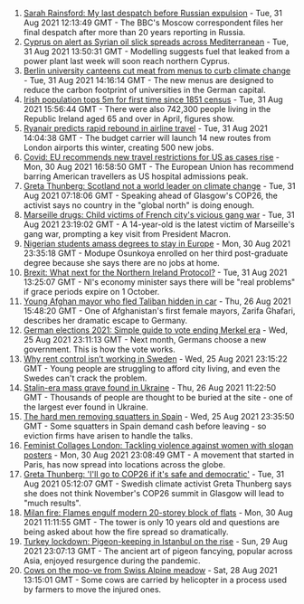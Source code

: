 1. [Sarah Rainsford: My last despatch before Russian expulsion](https://www.bbc.co.uk/news/world-europe-58395121?at_medium=RSS&at_campaign=KARANGA) - Tue, 31 Aug 2021 12:13:49 GMT - The BBC's Moscow correspondent files her final despatch after more than 20 years reporting in Russia.
2. [Cyprus on alert as Syrian oil slick spreads across Mediterranean](https://www.bbc.co.uk/news/world-middle-east-58394430?at_medium=RSS&at_campaign=KARANGA) - Tue, 31 Aug 2021 13:50:31 GMT - Modelling suggests fuel that leaked from a power plant last week will soon reach northern Cyprus.
3. [Berlin university canteens cut meat from menus to curb climate change](https://www.bbc.co.uk/news/world-europe-58393847?at_medium=RSS&at_campaign=KARANGA) - Tue, 31 Aug 2021 14:16:14 GMT - The new menus are designed to reduce the carbon footprint of universities in the German capital.
4. [Irish population tops 5m for first time since 1851 census](https://www.bbc.co.uk/news/world-europe-58399880?at_medium=RSS&at_campaign=KARANGA) - Tue, 31 Aug 2021 15:56:44 GMT - There were also 742,300 people living in the Republic Ireland aged 65 and over in April, figures show.
5. [Ryanair predicts rapid rebound in airline travel](https://www.bbc.co.uk/news/business-58394898?at_medium=RSS&at_campaign=KARANGA) - Tue, 31 Aug 2021 14:04:38 GMT - The budget carrier will launch 14 new routes from London airports this winter, creating 500 new jobs.
6. [Covid: EU recommends new travel restrictions for US as cases rise](https://www.bbc.co.uk/news/world-us-canada-58386967?at_medium=RSS&at_campaign=KARANGA) - Mon, 30 Aug 2021 16:58:50 GMT - The European Union has recommend barring American travellers as US hospital admissions peak.
7. [Greta Thunberg: Scotland not a world leader on climate change](https://www.bbc.co.uk/news/uk-scotland-58387017?at_medium=RSS&at_campaign=KARANGA) - Tue, 31 Aug 2021 07:18:06 GMT - Speaking ahead of Glasgow's COP26, the activist says no country in the "global north" is doing enough.
8. [Marseille drugs: Child victims of French city's vicious gang war](https://www.bbc.co.uk/news/world-europe-58395124?at_medium=RSS&at_campaign=KARANGA) - Tue, 31 Aug 2021 23:19:02 GMT - A 14-year-old is the latest victim of Marseille's gang war, prompting a key visit from President Macron.
9. [Nigerian students amass degrees to stay in Europe](https://www.bbc.co.uk/news/world-africa-58319976?at_medium=RSS&at_campaign=KARANGA) - Mon, 30 Aug 2021 23:35:18 GMT - Modupe Osunkoya enrolled on her third post-graduate degree because she says there are no jobs at home.
10. [Brexit: What next for the Northern Ireland Protocol?](https://www.bbc.co.uk/news/uk-northern-ireland-58356075?at_medium=RSS&at_campaign=KARANGA) - Tue, 31 Aug 2021 13:25:07 GMT - NI's economy minister says there will be "real problems" if grace periods expire on 1 October.
11. [Young Afghan mayor who fled Taliban hidden in car](https://www.bbc.co.uk/news/world-asia-58343250?at_medium=RSS&at_campaign=KARANGA) - Thu, 26 Aug 2021 15:48:20 GMT - One of Afghanistan's first female mayors, Zarifa Ghafari, describes her dramatic escape to Germany.
12. [German elections 2021: Simple guide to vote ending Merkel era](https://www.bbc.co.uk/news/world-europe-58311108?at_medium=RSS&at_campaign=KARANGA) - Wed, 25 Aug 2021 23:11:13 GMT - Next month, Germans choose a new government. This is how the vote works.
13. [Why rent control isn’t working in Sweden](https://www.bbc.co.uk/news/business-58317555?at_medium=RSS&at_campaign=KARANGA) - Wed, 25 Aug 2021 23:15:22 GMT - Young people are struggling to afford city living, and even the Swedes can't crack the problem.
14. [Stalin-era mass grave found in Ukraine](https://www.bbc.co.uk/news/world-europe-58340805?at_medium=RSS&at_campaign=KARANGA) - Thu, 26 Aug 2021 11:22:50 GMT - Thousands of people are thought to be buried at the site - one of the largest ever found in Ukraine.
15. [The hard men removing squatters in Spain](https://www.bbc.co.uk/news/stories-58310532?at_medium=RSS&at_campaign=KARANGA) - Wed, 25 Aug 2021 23:35:50 GMT - Some squatters in Spain demand cash before leaving - so eviction firms have arisen to handle the talks.
16. [Feminist Collages London: Tackling violence against women with slogan posters](https://www.bbc.co.uk/news/uk-58322865?at_medium=RSS&at_campaign=KARANGA) - Mon, 30 Aug 2021 23:08:49 GMT - A movement that started in Paris, has now spread into locations across the globe.
17. [Greta Thunberg: 'I'll go to COP26 if it's safe and democratic'](https://www.bbc.co.uk/news/uk-scotland-58388980?at_medium=RSS&at_campaign=KARANGA) - Tue, 31 Aug 2021 05:12:07 GMT - Swedish climate activist Greta Thunberg says she does not think November's COP26 summit in Glasgow will lead to "much results".
18. [Milan fire: Flames engulf modern 20-storey block of flats](https://www.bbc.co.uk/news/world-europe-58385014?at_medium=RSS&at_campaign=KARANGA) - Mon, 30 Aug 2021 11:11:55 GMT - The tower is only 10 years old and questions are being asked about how the fire spread so dramatically.
19. [Turkey lockdown: Pigeon-keeping in Istanbul on the rise](https://www.bbc.co.uk/news/world-europe-58344157?at_medium=RSS&at_campaign=KARANGA) - Sun, 29 Aug 2021 23:07:13 GMT - The ancient art of pigeon fancying, popular across Asia, enjoyed resurgence during the pandemic.
20. [Cows on the moo-ve from Swiss Alpine meadow](https://www.bbc.co.uk/news/world-europe-58369772?at_medium=RSS&at_campaign=KARANGA) - Sat, 28 Aug 2021 13:15:01 GMT - Some cows are carried by helicopter in a process used by farmers to move the injured ones.
